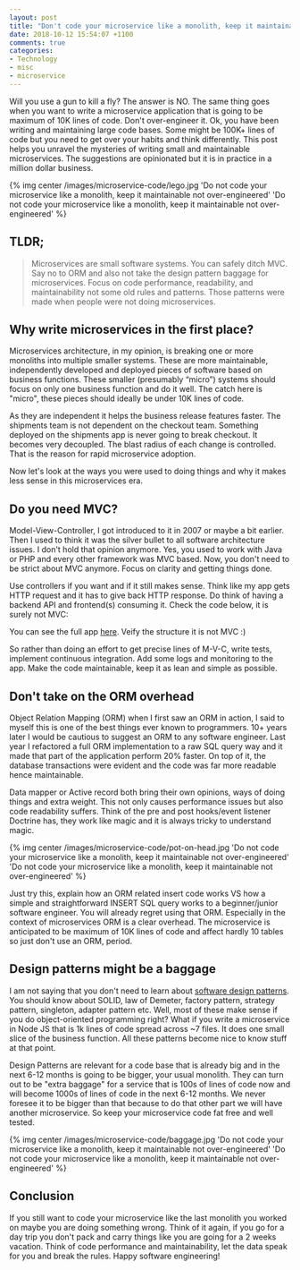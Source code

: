 ```yaml
---
layout: post
title: "Don't code your microservice like a monolith, keep it maintainable not over-engineered"
date: 2018-10-12 15:54:07 +1100
comments: true
categories: 
- Technology
- misc
- microservice
---
```


Will you use a gun to kill a fly? The answer is NO. The same thing goes when you want to write a microservice application that is going to be maximum of 10K lines of code. Don't over-engineer it. Ok, you have been writing and maintaining large code bases. Some might be 100K+ lines of code but you need to get over your habits and think differently. This post helps you unravel the mysteries of writing small and maintainable microservices. The suggestions are opinionated but it is in practice in a million dollar business. 

{% img center /images/microservice-code/lego.jpg 'Do not code your microservice like a monolith, keep it maintainable not over-engineered' 'Do not code your microservice like a monolith, keep it maintainable not over-engineered' %}

<!-- more -->

## TLDR;
> Microservices are small software systems. You can safely ditch MVC. Say no to ORM and also not take the design pattern baggage for microservices. Focus on code performance, readability, and maintainability not some old rules and patterns. Those patterns were made when people were not doing microservices.


## Why write microservices in the first place?

Microservices architecture, in my opinion, is breaking one or more monoliths into multiple smaller systems. These are more maintainable, independently developed and deployed pieces of software based on business functions. These smaller (presumably “micro”) systems should focus on only one business function and do it well. The catch here is "micro", these pieces should ideally be under 10K lines of code. 

As they are independent it helps the business release features faster. The shipments team is not dependent on the checkout team. Something deployed on the shipments app is never going to break checkout. It becomes very decoupled. The blast radius of each change is controlled. That is the reason for rapid microservice adoption.

Now let's look at the ways you were used to doing things and why it makes less sense in this microservices era.

## Do you need MVC?

Model-View-Controller, I got introduced to it in 2007 or maybe a bit earlier. Then I used to think it was the silver bullet to all software architecture issues. I don't hold that opinion anymore. Yes, you used to work with Java or PHP and every other framework was MVC based. Now, you don't need to be strict about MVC anymore. Focus on clarity and getting things done.  

Use controllers if you want and if it still makes sense. Think like my app gets HTTP request and it has to give back HTTP response. Do think of having a backend API and frontend(s) consuming it. Check the code below, it is surely not MVC:

<script src="https://gist.github.com/geshan/1f76e5ebb3c15fd3c147c6c97420f923.js"></script>
You can see the full app [here](https://github.com/geshan/currency-api). Veify the structure it is not MVC :)

So rather than doing an effort to get precise lines of M-V-C, write tests, implement continuous integration. Add some logs and monitoring to the app. Make the code maintainable, keep it as lean and simple as possible.

## Don't take on the ORM overhead

Object Relation Mapping (ORM) when I first saw an ORM in action, I said to myself this is one of the best things ever known to programmers. 10+ years later I would be cautious to suggest an ORM to any software engineer. Last year I refactored a full ORM implementation to a raw SQL query way and it made that part of the application perform 20% faster. On top of it, the database transactions were evident and the code was far more readable hence maintainable.

Data mapper or Active record both bring their own opinions, ways of doing things and extra weight. This not only causes performance issues but also code readability suffers. Think of the pre and post hooks/event listener Doctrine has, they work like magic and it is always tricky to understand magic. 

{% img center /images/microservice-code/pot-on-head.jpg 'Do not code your microservice like a monolith, keep it maintainable not over-engineered' 'Do not code your microservice like a monolith, keep it maintainable not over-engineered' %}

Just try this, explain how an ORM related insert code works VS how a simple and straightforward INSERT SQL query works to a beginner/junior software engineer. You will already regret using that ORM. Especially in the context of microservices ORM is a clear overhead. The microservice is anticipated to be maximum of 10K lines of code and affect hardly 10 tables so just don't use an ORM, period.

## Design patterns might be a baggage

I am not saying that you don't need to learn about [software design patterns](https://en.wikipedia.org/wiki/Software_design_pattern). You should know about SOLID, law of Demeter, factory pattern, strategy pattern, singleton, adapter pattern etc. Well, most of these make sense if you do object-oriented programming right? What if you write a microservice in Node JS that is 1k lines of code spread across ~7 files. It does one small slice of the business function. All these patterns become nice to know stuff at that point.

Design Patterns are relevant for a code base that is already big and in the next 6-12 months is going to be bigger, your usual monolith. They can turn out to be "extra baggage" for a service that is 100s of lines of code now and will become 1000s of lines of code in the next 6-12 months. We never foresee it to be bigger than that because to do that other part we will have another microservice. So keep your microservice code fat free and well tested.

{% img center /images/microservice-code/baggage.jpg 'Do not code your microservice like a monolith, keep it maintainable not over-engineered' 'Do not code your microservice like a monolith, keep it maintainable not over-engineered' %}

## Conclusion

If you still want to code your microservice like the last monolith you worked on maybe you are doing something wrong. Think of it again, if you go for a day trip you don't pack and carry things like you are going for a 2 weeks vacation. Think of code performance and maintainability, let the data speak for you and break the rules. Happy software engineering! 
